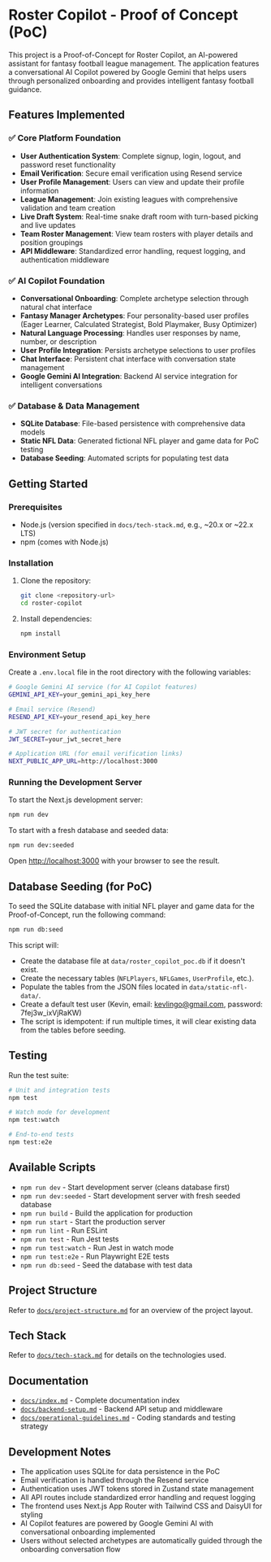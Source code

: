 # Roster Copilot - Proof of Concept (PoC)

This project is a Proof-of-Concept for Roster Copilot, an AI-powered assistant for fantasy football league management. The application features a conversational AI Copilot powered by Google Gemini that helps users through personalized onboarding and provides intelligent fantasy football guidance.

## Features Implemented

### ✅ Core Platform Foundation
- **User Authentication System**: Complete signup, login, logout, and password reset functionality
- **Email Verification**: Secure email verification using Resend service
- **User Profile Management**: Users can view and update their profile information
- **League Management**: Join existing leagues with comprehensive validation and team creation
- **Live Draft System**: Real-time snake draft room with turn-based picking and live updates
- **Team Roster Management**: View team rosters with player details and position groupings
- **API Middleware**: Standardized error handling, request logging, and authentication middleware

### ✅ AI Copilot Foundation
- **Conversational Onboarding**: Complete archetype selection through natural chat interface
- **Fantasy Manager Archetypes**: Four personality-based user profiles (Eager Learner, Calculated Strategist, Bold Playmaker, Busy Optimizer)
- **Natural Language Processing**: Handles user responses by name, number, or description
- **User Profile Integration**: Persists archetype selections to user profiles
- **Chat Interface**: Persistent chat interface with conversation state management
- **Google Gemini AI Integration**: Backend AI service integration for intelligent conversations

### ✅ Database & Data Management
- **SQLite Database**: File-based persistence with comprehensive data models
- **Static NFL Data**: Generated fictional NFL player and game data for PoC testing
- **Database Seeding**: Automated scripts for populating test data

## Getting Started

### Prerequisites

- Node.js (version specified in `docs/tech-stack.md`, e.g., ~20.x or ~22.x LTS)
- npm (comes with Node.js)

### Installation

1.  Clone the repository:
    ```bash
    git clone <repository-url>
    cd roster-copilot
    ```
2.  Install dependencies:
    ```bash
    npm install
    ```

### Environment Setup

Create a `.env.local` file in the root directory with the following variables:
```bash
# Google Gemini AI service (for AI Copilot features)
GEMINI_API_KEY=your_gemini_api_key_here

# Email service (Resend)
RESEND_API_KEY=your_resend_api_key_here

# JWT secret for authentication
JWT_SECRET=your_jwt_secret_here

# Application URL (for email verification links)
NEXT_PUBLIC_APP_URL=http://localhost:3000
```

### Running the Development Server

To start the Next.js development server:

```bash
npm run dev
```

To start with a fresh database and seeded data:

```bash
npm run dev:seeded
```

Open [http://localhost:3000](http://localhost:3000) with your browser to see the result.

## Database Seeding (for PoC)

To seed the SQLite database with initial NFL player and game data for the Proof-of-Concept, run the following command:

```bash
npm run db:seed
```

This script will:
- Create the database file at `data/roster_copilot_poc.db` if it doesn't exist.
- Create the necessary tables (`NFLPlayers`, `NFLGames`, `UserProfile`, etc.).
- Populate the tables from the JSON files located in `data/static-nfl-data/`.
- Create a default test user (Kevin, email: kevlingo@gmail.com, password: 7fej3w_ixVjRaKW)
- The script is idempotent: if run multiple times, it will clear existing data from the tables before seeding.

## Testing

Run the test suite:

```bash
# Unit and integration tests
npm test

# Watch mode for development
npm test:watch

# End-to-end tests
npm test:e2e
```

## Available Scripts

- `npm run dev` - Start development server (cleans database first)
- `npm run dev:seeded` - Start development server with fresh seeded database
- `npm run build` - Build the application for production
- `npm run start` - Start the production server
- `npm run lint` - Run ESLint
- `npm run test` - Run Jest tests
- `npm run test:watch` - Run Jest in watch mode
- `npm run test:e2e` - Run Playwright E2E tests
- `npm run db:seed` - Seed the database with test data

## Project Structure

Refer to [`docs/project-structure.md`](docs/project-structure.md) for an overview of the project layout.

## Tech Stack

Refer to [`docs/tech-stack.md`](docs/tech-stack.md) for details on the technologies used.

## Documentation

- [`docs/index.md`](docs/index.md) - Complete documentation index
- [`docs/backend-setup.md`](docs/backend-setup.md) - Backend API setup and middleware
- [`docs/operational-guidelines.md`](docs/operational-guidelines.md) - Coding standards and testing strategy

## Development Notes

- The application uses SQLite for data persistence in the PoC
- Email verification is handled through the Resend service
- Authentication uses JWT tokens stored in Zustand state management
- All API routes include standardized error handling and request logging
- The frontend uses Next.js App Router with Tailwind CSS and DaisyUI for styling
- AI Copilot features are powered by Google Gemini AI with conversational onboarding implemented
- Users without selected archetypes are automatically guided through the onboarding conversation flow